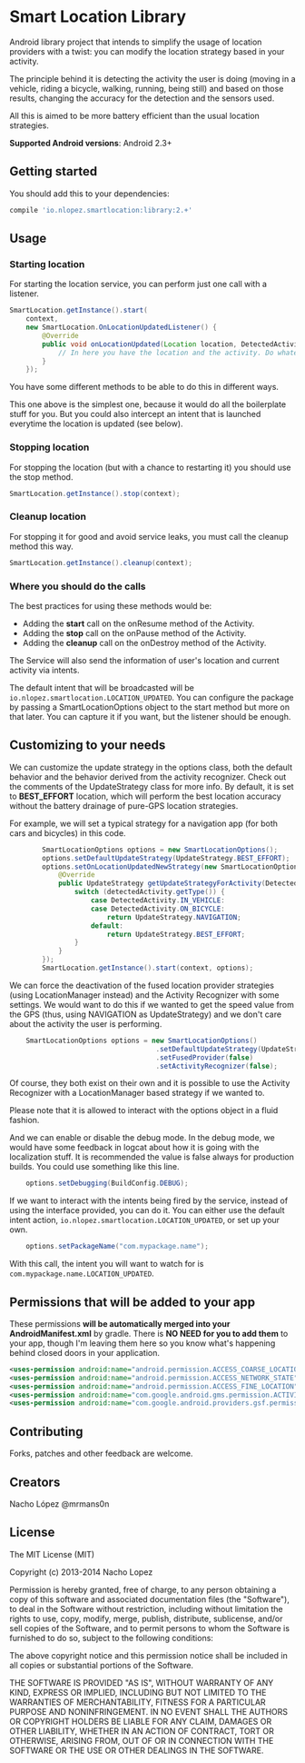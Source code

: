 Smart Location Library
======================

Android library project that intends to simplify the usage of location providers with a twist: you can modify the location strategy based in your activity.

The principle behind it is detecting the activity the user is doing (moving in a vehicle, riding a bicycle, walking, running, being still) and based on those results, changing the accuracy for the detection and the sensors used.

All this is aimed to be more battery efficient than the usual location strategies.

**Supported Android versions**: Android 2.3+

Getting started
---------------

You should add this to your dependencies:

```groovy
compile 'io.nlopez.smartlocation:library:2.+'
```

Usage
-----

### Starting location

For starting the location service, you can perform just one call with a listener.

````java
SmartLocation.getInstance().start(
    context,
    new SmartLocation.OnLocationUpdatedListener() {
        @Override
        public void onLocationUpdated(Location location, DetectedActivity detectedActivity) {
            // In here you have the location and the activity. Do whatever you want with them!
        }
    });
````

You have some different methods to be able to do this in different ways.

This one above is the simplest one, because it would do all the boilerplate stuff for you. But you could also intercept an intent that is launched everytime the location is updated (see below).

### Stopping location

For stopping the location (but with a chance to restarting it) you should use the stop method.

````java
SmartLocation.getInstance().stop(context);
````

### Cleanup location

For stopping it for good and avoid service leaks, you must call the cleanup method this way.

````java
SmartLocation.getInstance().cleanup(context);
````

### Where you should do the calls

The best practices for using these methods would be:

* Adding the **start** call on the onResume method of the Activity.
* Adding the **stop** call on the onPause method of the Activity.
* Adding the **cleanup** call on the onDestroy method of the Activity.

The Service will also send the information of user's location and current activity via intents.

The default intent that will be broadcasted will be `io.nlopez.smartlocation.LOCATION_UPDATED`. You can configure the package by passing a SmartLocationOptions object to the start method but more on that later. You can capture it if you want, but the listener should be enough.

Customizing to your needs
-------------------------


We can customize the update strategy in the options class, both the default behavior and the behavior derived from the activity recognizer. Check out the comments of the UpdateStrategy class for more info. By default, it is set to **BEST_EFFORT** location, which will perform the best location accuracy without the battery drainage of pure-GPS location strategies.

For example, we will set a typical strategy for a navigation app (for both cars and bicycles) in this code.

````java
        SmartLocationOptions options = new SmartLocationOptions();
        options.setDefaultUpdateStrategy(UpdateStrategy.BEST_EFFORT);
        options.setOnLocationUpdatedNewStrategy(new SmartLocationOptions.OnLocationUpdated() {
            @Override
            public UpdateStrategy getUpdateStrategyForActivity(DetectedActivity detectedActivity) {
                switch (detectedActivity.getType()) {
                    case DetectedActivity.IN_VEHICLE:
                    case DetectedActivity.ON_BICYCLE:
                        return UpdateStrategy.NAVIGATION;
                    default:
                        return UpdateStrategy.BEST_EFFORT;
                }
            }
        });
        SmartLocation.getInstance().start(context, options);
````

We can force the deactivation of the fused location provider strategies (using LocationManager instead) and the Activity Recognizer with some settings. We would want to do this if we wanted to get the speed value from the GPS (thus, using NAVIGATION as UpdateStrategy) and we don't care about the activity the user is performing. 

```java
    SmartLocationOptions options = new SmartLocationOptions()
                                    .setDefaultUpdateStrategy(UpdateStrategy.NAVIGATION)
                                    .setFusedProvider(false)
                                    .setActivityRecognizer(false);
```

Of course, they both exist on their own and it is possible to use the Activity Recognizer with a LocationManager based strategy if we wanted to.

Please note that it is allowed to interact with the options object in a fluid fashion.

And we can enable or disable the debug mode. In the debug mode, we would have some feedback in logcat about how it is going with the localization stuff. It is recommended the value is false always for production builds. You could use something like this line.

```java
    options.setDebugging(BuildConfig.DEBUG);
```

If we want to interact with the intents being fired by the service, instead of using the interface provided, you can do it. You can either use the default intent action, `io.nlopez.smartlocation.LOCATION_UPDATED`, or set up your own.

````java
    options.setPackageName("com.mypackage.name");
````

With this call, the intent you will want to watch for is `com.mypackage.name.LOCATION_UPDATED`.

Permissions that will be added to your app
------------------------------------------

These permissions **will be automatically merged into your AndroidManifest.xml** by gradle. There is **NO NEED for you to add them** to your app, though I'm leaving them here so you know what's happening behind closed doors in your application.

````xml
<uses-permission android:name="android.permission.ACCESS_COARSE_LOCATION"/>
<uses-permission android:name="android.permission.ACCESS_NETWORK_STATE"/>
<uses-permission android:name="android.permission.ACCESS_FINE_LOCATION"/>
<uses-permission android:name="com.google.android.gms.permission.ACTIVITY_RECOGNITION"/>
<uses-permission android:name="com.google.android.providers.gsf.permission.READ_GSERVICES"/>
````

Contributing
------------
Forks, patches and other feedback are welcome.

Creators
--------

Nacho López @mrmans0n

License
-------

The MIT License (MIT)

Copyright (c) 2013-2014 Nacho Lopez

Permission is hereby granted, free of charge, to any person obtaining a copy
of this software and associated documentation files (the "Software"), to deal
in the Software without restriction, including without limitation the rights
to use, copy, modify, merge, publish, distribute, sublicense, and/or sell
copies of the Software, and to permit persons to whom the Software is
furnished to do so, subject to the following conditions:

The above copyright notice and this permission notice shall be included in
all copies or substantial portions of the Software.

THE SOFTWARE IS PROVIDED "AS IS", WITHOUT WARRANTY OF ANY KIND, EXPRESS OR
IMPLIED, INCLUDING BUT NOT LIMITED TO THE WARRANTIES OF MERCHANTABILITY,
FITNESS FOR A PARTICULAR PURPOSE AND NONINFRINGEMENT. IN NO EVENT SHALL THE
AUTHORS OR COPYRIGHT HOLDERS BE LIABLE FOR ANY CLAIM, DAMAGES OR OTHER
LIABILITY, WHETHER IN AN ACTION OF CONTRACT, TORT OR OTHERWISE, ARISING FROM,
OUT OF OR IN CONNECTION WITH THE SOFTWARE OR THE USE OR OTHER DEALINGS IN
THE SOFTWARE.
